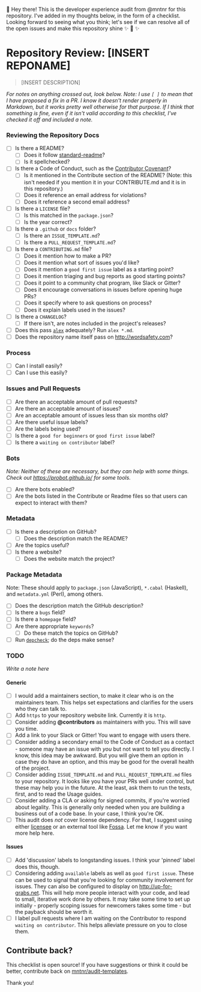 :wave: Hey there! This is the developer experience audit from @mntnr for this repository. I've added in my thoughts below, in the form of a checklist. Looking forward to seeing what you think; let's see if we can resolve all of the open issues and make this repository shine ✨ 💖 ✨

# Repository Review: [INSERT REPONAME]

> [INSERT DESCRIPTION]

_For notes on anything crossed out, look below. Note: I use `[ ]` to mean that I have proposed a fix in a PR. I know it doesn't render properly in Markdown, but it works pretty well otherwise for that purpose. If I think that something is fine, even if it isn't valid according to this checklist, I've checked it off and included a note._

### Reviewing the Repository Docs

- [ ] Is there a README?
  - [ ] Does it follow [standard-readme](https://github.com/RichardLitt/standard-readme)?
  - [ ] Is it spellchecked?
- [ ] Is there a Code of Conduct, such as the [Contributor Covenant](https://github.com/simonv3/covenant-generator)?
  - [ ] Is it mentioned in the Contribute section of the README? (Note: this isn't needed if you mention it in your CONTRIBUTE.md and it is in this repository.)
  - [ ] Does it reference an email address for violations?
  - [ ] Does it reference a second email address?
- [ ] Is there a `LICENSE` file?
  - [ ] Is this matched in the `package.json`?
  - [ ] Is the year correct?
- [ ] Is there a `.github` or `docs` folder?
  - [ ] Is there an `ISSUE_TEMPLATE.md`?
  - [ ] Is there a `PULL_REQUEST_TEMPLATE.md`?
- [ ] Is there a `CONTRIBUTING.md` file?
  - [ ] Does it mention how to make a PR?
  - [ ] Does it mention what sort of issues you'd like?
  - [ ] Does it mention a `good first issue` label as a starting point?
  - [ ] Does it mention triaging and bug reports as good starting points?
  - [ ] Does it point to a community chat program, like Slack or Gitter?
  - [ ] Does it encourage conversations in issues before opening huge PRs?
  - [ ] Does it specify where to ask questions on process?
  - [ ] Does it explain labels used in the issues?
- [ ] Is there a `CHANGELOG`?
  - [ ] If there isn't, are notes included in the project's releases?
- [ ] Does this pass [`alex`](https://github.com/wooorm/alex) adequately? Run `alex *.md`.
- [ ] Does the repository name itself pass on http://wordsafety.com?

### Process
- [ ] Can I install easily?
- [ ] Can I use this easily?

### Issues and Pull Requests
- [ ] Are there an acceptable amount of pull requests?
- [ ] Are there an acceptable amount of issues?
- [ ] Are an acceptable amount of issues less than six months old?
- [ ] Are there useful issue labels?
- [ ] Are the labels being used?
- [ ] Is there a `good for beginners` or `good first issue` label?
- [ ] Is there a `waiting on contributor` label?

### Bots

_Note: Neither of these are necessary, but they can help with some things. Check out https://probot.github.io/ for some tools._

- [ ] Are there bots enabled?
- [ ] Are the bots listed in the Contribute or Readme files so that users can expect to interact with them?

### Metadata
- [ ] Is there a description on GitHub?
  - [ ] Does the description match the README?
- [ ] Are the topics useful?
- [ ] Is there a website?
  - [ ] Does the website match the project?

### Package Metadata

Note: These should apply to `package.json` (JavaScript), `*.cabal` (Haskell), and `metadata.yml` (Perl), among others.

- [ ] Does the description match the GitHub description?
- [ ] Is there a `bugs` field?
- [ ] Is there a `homepage` field?
- [ ] Are there appropriate `keywords`?
  - [ ] Do these match the topics on GitHub?
- [ ] Run [`depcheck`](https://www.npmjs.com/package/depcheck); do the deps make sense?

### TODO

_Write a note here_

#### Generic
- [ ] I would add a maintainers section, to make it clear who is on the maintainers team. This helps set expectations and clarifies for the users who they can talk to.
- [ ] Add `https` to your repository website link. Currently it is `http`.
- [ ] Consider adding __@contributors__ as maintainers with you. This will save you time.
- [ ] Add a link to your Slack or Gitter! You want to engage with users there.
- [ ] Consider adding a secondary email to the Code of Conduct as a contact - someone may have an issue with _you_ but not want to tell you directly. I know, this idea may be awkward. But you will give them an option in case they do have an option, and this may be good for the overall health of the project.
- [ ] Consider adding `ISSUE_TEMPLATE.md` and `PULL_REQUEST_TEMPLATE.md` files to your repository. It looks like you have your PRs well under control, but these may help you in the future. At the least, ask them to run the tests, first, and to read the Usage guides.
- [ ] Consider adding a CLA or asking for signed commits, if you're worried about legality. This is generally only needed when you are building a business out of a code base. In your case, I think you're OK.
- [ ] This audit does _not_ cover license dependency. For that, I suggest using either [licensee](https://github.com/jslicense/licensee.js) or an external tool like [Fossa](https://fossa.io/). Let me know if you want more help here.

#### Issues
- [ ] Add 'discussion' labels to longstanding issues. I think your 'pinned' label does this, though.
- [ ] Considering adding `available` labels as well as `good first issue`. These can be used to signal that you're looking for community involvement for issues. They can also be configured to display on http://up-for-grabs.net. This will help more people interact with your code, and lead to small, iterative work done by others. It may take some time to set up initially - properly scoping issues for newcomers takes some time - but the payback should be worth it.
- [ ] I label pull requests where I am waiting on the Contributor to respond `waiting on contributor`. This helps alleviate pressure on you to close them.

## Contribute back?

This checklist is open source! If you have suggestions or think it could be better, contribute back on [mntnr/audit-templates](https://github.com/mntnr/audit-templates).

Thank you!
